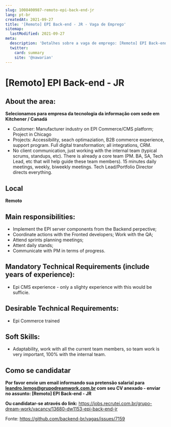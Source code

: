```yaml
---
slug: 1008400987-remoto-epi-back-end-jr
lang: pt-br
createdAt: 2021-09-27
title: '[Remoto] EPI Back-end - JR - Vaga de Emprego'
sitemap:
  lastModified: 2021-09-27
meta:
  description: 'Detalhes sobre a vaga de emprego: [Remoto] EPI Back-end - JR'
  twitter:
    card: summary
    site: '@nawarian'
---
```


# [Remoto] EPI Back-end - JR

## About the area:
**Selecionamos para empresa da tecnologia da informação com sede em Kitchener / Canadá**

- Customer: Manufacturer industry on EPI Commerce/CMS platform; Project in Chicago 
- Projects: Accessibility, seach optimaziation, B2B commerce experience, support program. Full digital transformation; all integrations, CRM.
- No client communication, just working with the internal team (typical scrums, standups, etc). There is already a core team (PM. BA, SA, Tech Lead, etc that will help guide these team members). 15 minutes daily meetings, weekly, biweekly meetings. Tech Lead/Portfolio Director directs everything.

## Local
**Remoto**

## Main responsibilities:

- Implement the EPI server components from the Backend perpective;
- Coordinate actions with the Fronted developers; Work with the QA;
- Attend sprints planning meetings; 
- Attent daily stands;
- Communicate with PM in terms of progress.

## Mandatory Technical Requirements (include years of experience):

- Epi CMS experience - only a slighty experience with this would be sufficie.

## Desirable Technical Requirements:

- Epi Commerce trained

## Soft Skills:

- Adaptability, work with all the current team members, so team work is very important, 100% with the internal team.

## Como se candidatar

**Por favor envie um email informando sua pretensão salarial para leandro.lemos@grupodreamwork.com.br com seu CV anexado - enviar no assunto: [Remoto] EPI Back-end - JR**

**Ou candidatar-se através do link:** https://jobs.recrutei.com.br/grupo-dream-work/vacancy/13680-dw1153-epi-back-end-jr

Fonte: https://github.com/backend-br/vagas/issues/7159